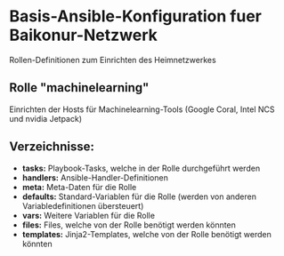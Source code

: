 # Basis-Ansible-Konfiguration fuer Baikonur-Netzwerk
Rollen-Definitionen zum Einrichten des Heimnetzwerkes

## Rolle "machinelearning"
Einrichten der Hosts für Machinelearning-Tools (Google Coral, Intel NCS und nvidia Jetpack)

## Verzeichnisse:
* **tasks:** Playbook-Tasks, welche in der Rolle durchgeführt werden
* **handlers:** Ansible-Handler-Definitionen
* **meta:** Meta-Daten für die Rolle
* **defaults:** Standard-Variablen für die Rolle (werden von anderen Variabledefinitionen übersteuert)
* **vars:** Weitere Variablen für die Rolle
* **files:** Files, welche von der Rolle benötigt werden könnten
* **templates:** Jinja2-Templates, welche von der Rolle benötigt werden könnten
